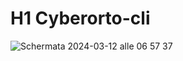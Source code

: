# H1 Cyberorto-cli

![Schermata 2024-03-12 alle 06 57 37](https://github.com/MindsHub/cyberorto-cli/assets/129979159/f95eb2ca-dcda-45c7-afb7-4ed65ed6b17a)
